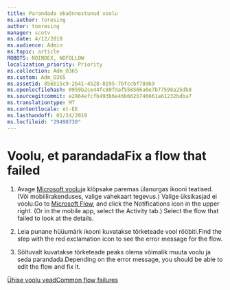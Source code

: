 ```yaml
---
title: Parandada ebaõnnestunud voolu
ms.author: toresing
author: tomresing
manager: scotv
ms.date: 4/12/2018
ms.audience: Admin
ms.topic: article
ROBOTS: NOINDEX, NOFOLLOW
localization_priority: Priority
ms.collection: Adm_O365
ms.custom: Adm_O365
ms.assetid: 856b15c9-2b41-4528-8195-7bfccbf78d69
ms.openlocfilehash: 0959b2ce44fc80fdaf558566a0e7b77598a25db8
ms.sourcegitcommit: e2864efcfb493b6e46b662b746661a61232bdba7
ms.translationtype: MT
ms.contentlocale: et-EE
ms.lasthandoff: 01/24/2019
ms.locfileid: "29498730"
---
```

# <a name="fix-a-flow-that-failed"></a><span data-ttu-id="2b5bf-102">Voolu, et parandada</span><span class="sxs-lookup"><span data-stu-id="2b5bf-102">Fix a flow that failed</span></span>

1. <span data-ttu-id="2b5bf-p101">Avage [Microsoft voolu](https://flow.microsoft.com/)ja klõpsake paremas ülanurgas ikooni teatised. (Või mobiilirakenduses, valige vahekaart tegevus.) Valige üksikasjad ei voolu.</span><span class="sxs-lookup"><span data-stu-id="2b5bf-p101">Go to [Microsoft Flow](https://flow.microsoft.com/), and click the Notifications icon in the upper right. (Or in the mobile app, select the Activity tab.) Select the flow that failed to look at the details.</span></span>
    
2. <span data-ttu-id="2b5bf-105">Leia punane hüüumärk ikooni kuvatakse tõrketeade vool rööbiti.</span><span class="sxs-lookup"><span data-stu-id="2b5bf-105">Find the step with the red exclamation icon to see the error message for the flow.</span></span>
    
3. <span data-ttu-id="2b5bf-106">Sõltuvalt kuvatakse tõrketeade peaks olema võimalik muuta voolu ja seda parandada.</span><span class="sxs-lookup"><span data-stu-id="2b5bf-106">Depending on the error message, you should be able to edit the flow and fix it.</span></span> 
    
[<span data-ttu-id="2b5bf-107">Ühise voolu vead</span><span class="sxs-lookup"><span data-stu-id="2b5bf-107">Common flow failures</span></span>](https://go.microsoft.com/fwlink/?linkid=872110)
  

